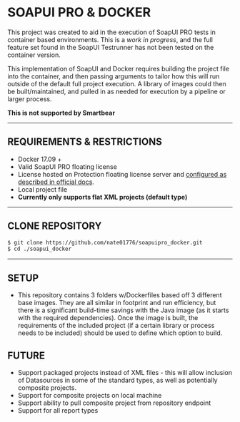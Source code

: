# SOAPUI PRO & DOCKER

This project was created to aid in the execution of SoapUI PRO tests in container based environments. This is a *work in progress*, and the full feature set found in the SoapUI Testrunner has not been tested on the container version.

This implementation of SoapUI and Docker requires building the project file into the container, and then passing arguments to tailor how this will run outside of the default full project execution. A library of images could then be built/maintained, and pulled in as needed for execution by a pipeline or larger process.

**This is not supported by Smartbear**

------
## REQUIREMENTS & RESTRICTIONS
- Docker 17.09 +
- Valid SoapUI PRO floating license
- License hosted on Protection floating license server and [configured as described in official docs](https://support.smartbear.com/readyapi/docs/general-info/licensing/activate/floating/configure-license-server.html).
- Local project file
- **Currently only supports flat XML projects (default type)**

------
## CLONE REPOSITORY
``` sh
$ git clone https://github.com/nate01776/soapuipro_docker.git
$ cd ./soapui_docker
```

------
## SETUP

- This repository contains 3 folders w/Dockerfiles based off 3 different base images. They are all similar in footprint and run efficiency, but there is a significant build-time savings with the Java image (as it starts with the required dependencies). Once the image is built, the requirements of the included project (if a certain library or process needs to be included) should be used to define which option to build.

## FUTURE
- Support packaged projects instead of XML files - this will allow inclusion of Datasources in some of the standard types, as well as potentially composite projects.
- Support for composite projects on local machine
- Support ability to pull composite project from repository endpoint
- Support for all report types
